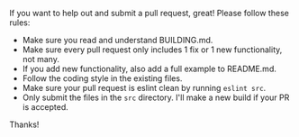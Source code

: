 If you want to help out and submit a pull request, great! Please follow these rules:

* Make sure you read and understand BUILDING.md.
* Make sure every pull request only includes 1 fix or 1 new functionality, not many.
* If you add new functionality, also add a full example to README.md.
* Follow the coding style in the existing files.
* Make sure your pull request is eslint clean by running `eslint src`.
* Only submit the files in the `src` directory. I'll make a new build if your PR is accepted.

Thanks!
